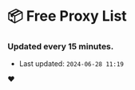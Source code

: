 # :package: Free Proxy List
### Updated every 15 minutes.

- Last updated: `2024-06-28 11:19`

:heart:
